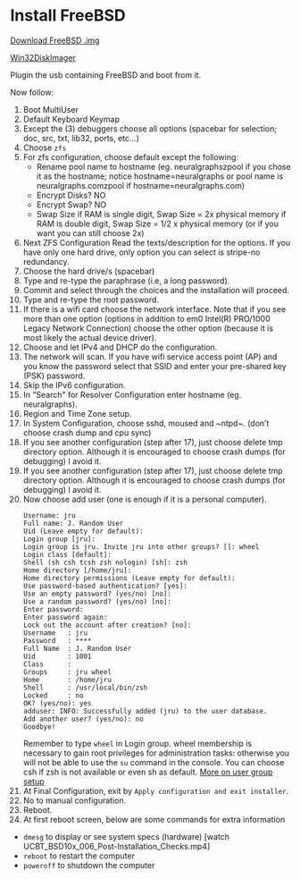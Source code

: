 # Install FreeBSD

[Download FreeBSD .img](https://www.freebsd.org/where.html)

[Win32DiskImager](https://sourceforge.net/projects/win32diskimager/)

Plugin the usb containing FreeBSD and boot from it.

Now follow:

1. Boot MultiUser
2. Default Keyboard Keymap
3. Except the (3) debuggers choose all options (spacebar for selection; doc, src, txt, lib32, ports, etc...)
4. Choose `zfs`
5. For zfs configuration, choose default except the following:
   * Rename pool name to hostname (eg. neuralgraphszpool if you chose it as the hostname; notice hostname=neuralgraphs or pool name is neuralgraphs.comzpool if hostname=neuralgraphs.com)
   * Encrypt Disks? NO
   * Encrypt Swap? NO
   * Swap Size
     if RAM is single digit, Swap Size = 2x physical memory
     if RAM is double digit, Swap Size = 1/2 x physical memory (or if you want you can still choose 2x)
6. Next ZFS Configuration
   Read the texts/description for the options.
   If you have only one hard drive, only option you can select is stripe-no redundancy.
7. Choose the hard drive/s (spacebar)
8. Type and re-type the paraphrase (i.e, a long password).
9. Commit and select through the choices and the installation will proceed.
10. Type and re-type the root password.
11. If there is a wifi card choose the network interface. Note that if you see more than one option (options in addition to em0 Intel(R) PRO/1000 Legacy Network Connection) choose the other option (because it is most likely the actual device driver).
12. Choose and let IPv4 and DHCP do the configuration.
13. The network will scan. If you have wifi service access point (AP) and you know the password select that SSID and enter your pre-shared key (PSK) password.
14. Skip the IPv6 configuration.
15. In "Search" for Resolver Configuration enter hostname (eg. neuralgraphs).
16. Region and Time Zone setup.
17. In System Configuration, choose sshd, moused and ~ntpd~. (don’t choose crash dump and cpu sync)
18. If you see another configuration (step after 17), just choose delete tmp directory option. Although it is encouraged to choose crash dumps (for debugging) I avoid it.
18. If you see another configuration (step after 17), just choose delete tmp directory option. Although it is encouraged to choose crash dumps (for debugging) I avoid it.
19. Now choose add user (one is enough if it is a personal computer).
    ```
    Username: jru
    Full name: J. Random User
    Uid (Leave empty for default):
    Login group [jru]:
    Login group is jru. Invite jru into other groups? []: wheel
    Login class [default]:
    Shell (sh csh tcsh zsh nologin) [sh]: zsh
    Home directory [/home/jru]:
    Home directory permissions (Leave empty for default):
    Use password-based authentication? [yes]:
    Use an empty password? (yes/no) [no]:
    Use a random password? (yes/no) [no]:
    Enter password:
    Enter password again:
    Lock out the account after creation? [no]:
    Username   : jru
    Password   : ****
    Full Name  : J. Random User
    Uid        : 1001
    Class      :
    Groups     : jru wheel
    Home       : /home/jru
    Shell      : /usr/local/bin/zsh
    Locked     : no
    OK? (yes/no): yes
    adduser: INFO: Successfully added (jru) to the user database.
    Add another user? (yes/no): no
    Goodbye!
    ```
    Remember to type `wheel` in Login group. wheel membership is necessary to gain root privileges for administration tasks: otherwise you will not be able to use the `su` command in the console. You can choose csh if zsh is not available or even sh as default.
    [More on user group setup](https://www.freebsd.org/doc/handbook/users-synopsis.html)
20. At Final Configuration, exit by `Apply configuration and exit installer`.
21. No to manual configuration.
22. Reboot.
23. At first reboot screen, below are some commands for extra information
  - `dmesg` to display or see system specs (hardware) [watch UCBT_BSD10x_006_Post-Installation_Checks.mp4]
  - `reboot` to restart the computer
  - `poweroff` to shutdown the computer
